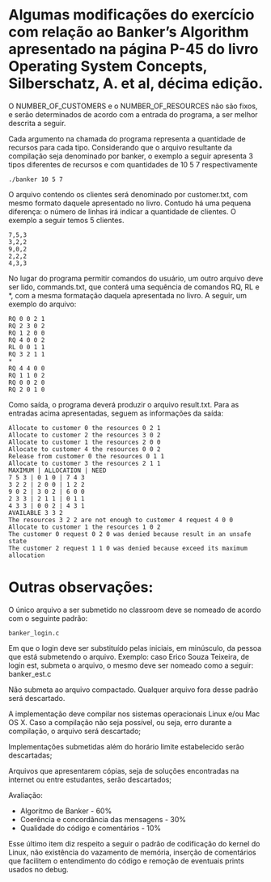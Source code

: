 # Algumas modificações do exercício com relação ao Banker’s Algorithm apresentado na página P-45 do livro Operating System Concepts, Silberschatz, A. et al, décima edição.

O NUMBER_OF_CUSTOMERS e o NUMBER_OF_RESOURCES não são fixos, e
serão determinados de acordo com a entrada do programa, a ser melhor descrita a
seguir.

Cada argumento na chamada do programa representa a quantidade de recursos para
cada tipo. Considerando que o arquivo resultante da compilação seja denominado por
banker, o exemplo a seguir apresenta 3 tipos diferentes de recursos e com quantidades
de 10 5 7 respectivamente

```
./banker 10 5 7
```

O arquivo contendo os clientes será denominado por customer.txt, com mesmo
formato daquele apresentado no livro. Contudo há uma pequena diferença: o número
de linhas irá indicar a quantidade de clientes. O exemplo a seguir temos 5 clientes.

```
7,5,3
3,2,2
9,0,2
2,2,2
4,3,3
```

No lugar do programa permitir comandos do usuário, um outro arquivo deve ser lido,
commands.txt, que conterá uma sequência de comandos RQ, RL e *, com a mesma
formatação daquela apresentada no livro. A seguir, um exemplo do arquivo:

```
RQ 0 0 2 1
RQ 2 3 0 2
RQ 1 2 0 0
RQ 4 0 0 2
RL 0 0 1 1
RQ 3 2 1 1
*
RQ 4 4 0 0
RQ 1 1 0 2
RQ 0 0 2 0
RQ 2 0 1 0
```

Como saída, o programa deverá produzir o arquivo result.txt. Para as entradas acima
apresentadas, seguem as informações da saída:

```
Allocate to customer 0 the resources 0 2 1
Allocate to customer 2 the resources 3 0 2
Allocate to customer 1 the resources 2 0 0
Allocate to customer 4 the resources 0 0 2
Release from customer 0 the resources 0 1 1
Allocate to customer 3 the resources 2 1 1
MAXIMUM | ALLOCATION | NEED
7 5 3 | 0 1 0 | 7 4 3
3 2 2 | 2 0 0 | 1 2 2
9 0 2 | 3 0 2 | 6 0 0
2 3 3 | 2 1 1 | 0 1 1
4 3 3 | 0 0 2 | 4 3 1
AVAILABLE 3 3 2
The resources 3 2 2 are not enough to customer 4 request 4 0 0
Allocate to customer 1 the resources 1 0 2
The customer 0 request 0 2 0 was denied because result in an unsafe state
The customer 2 request 1 1 0 was denied because exceed its maximum allocation
```

# Outras observações:
O único arquivo a ser submetido no classroom deve se nomeado de acordo com o
seguinte padrão:
``` 
banker_login.c
```
Em que o login deve ser substituído pelas iniciais, em minúsculo, da pessoa que está
submetendo o arquivo. Exemplo: caso Erico Souza Teixeira, de login est, submeta o
arquivo, o mesmo deve ser nomeado como a seguir:
banker_est.c

Não submeta ao arquivo compactado. Qualquer arquivo fora desse padrão será
descartado.

A implementação deve compilar nos sistemas operacionais Linux e/ou Mac OS X.
Caso a compilação não seja possível, ou seja, erro durante a compilação, o arquivo
será descartado;

Implementações submetidas além do horário limite estabelecido serão descartadas;

Arquivos que apresentarem cópias, seja de soluções encontradas na internet ou entre
estudantes, serão descartados;

Avaliação:
- Algoritmo de Banker - 60%
- Coerência e concordância das mensagens - 30%
- Qualidade do código e comentários - 10%

Esse último item diz respeito a seguir o padrão de codificação do kernel do Linux, não
existência do vazamento de memória, inserção de comentários que facilitem o
entendimento do código e remoção de eventuais prints usados no debug.